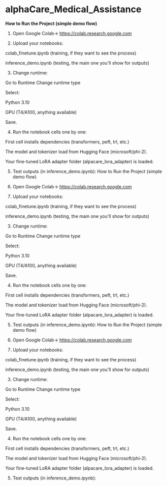 # alphaCare_Medical_Assistance
**How to Run the Project (simple demo flow)**

1. Open Google Colab→ https://colab.research.google.com

2. Upload your notebooks:

colab_finetune.ipynb (training, if they want to see the process)

inference_demo.ipynb (testing, the main one you'll show for outputs)

3. Change runtime:

Go to Runtime Change runtime type

Select:

Python 3.10

GPU (T4/A100, anything available)

Save.

4. Run the notebook cells one by one:

First cell installs dependencies (transformers, peft, trl, etc.)

The model and tokenizer load from Hugging Face (microsoft/phi-2).

Your fine-tuned LoRA adapter folder (alpacare_lora_adapter) is loaded.

5. Test outputs (in inference_demo.ipynb):
How to Run the Project (simple demo flow)

1. Open Google Colab→ https://colab.research.google.com

2. Upload your notebooks:

colab_finetune.ipynb (training, if they want to see the process)

inference_demo.ipynb (testing, the main one you'll show for outputs)

3. Change runtime:

Go to Runtime Change runtime type

Select:

Python 3.10

GPU (T4/A100, anything available)

Save.

4. Run the notebook cells one by one:

First cell installs dependencies (transformers, peft, trl, etc.)

The model and tokenizer load from Hugging Face (microsoft/phi-2).

Your fine-tuned LoRA adapter folder (alpacare_lora_adapter) is loaded.

5. Test outputs (in inference_demo.ipynb):
   How to Run the Project (simple demo flow)

1. Open Google Colab→ https://colab.research.google.com

2. Upload your notebooks:

colab_finetune.ipynb (training, if they want to see the process)

inference_demo.ipynb (testing, the main one you'll show for outputs)

3. Change runtime:

Go to Runtime Change runtime type

Select:

Python 3.10

GPU (T4/A100, anything available)

Save.

4. Run the notebook cells one by one:

First cell installs dependencies (transformers, peft, trl, etc.)

The model and tokenizer load from Hugging Face (microsoft/phi-2).

Your fine-tuned LoRA adapter folder (alpacare_lora_adapter) is loaded.

5. Test outputs (in inference_demo.ipynb):
